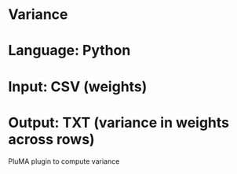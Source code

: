 # Variance
# Language: Python
# Input: CSV (weights)
# Output: TXT (variance in weights across rows)
PluMA plugin to compute variance
